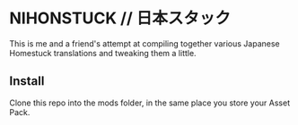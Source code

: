 # NIHONSTUCK // 日本スタック

This is me and a friend's attempt at compiling together various Japanese Homestuck translations and tweaking them a little.

## Install

Clone this repo into the mods folder, in the same place you store your Asset Pack.
